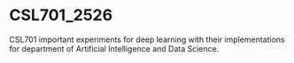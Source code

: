 # CSL701_2526
CSL701 important experiments for deep learning with their implementations for department of Artificial Intelligence and Data Science.
